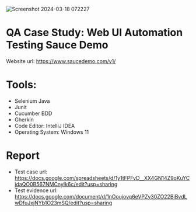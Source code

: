 ![Screenshot 2024-03-18 072227](https://github.com/RafiAlexandro/qacasestudy-saucedemo-testing/assets/50567750/2a85e998-3e82-458f-b5d1-25a47dbd727f)

# QA Case Study: Web UI Automation Testing Sauce Demo
Website url: https://www.saucedemo.com/v1/

# Tools: 
- Selenium Java
- Junit
- Cucumber BDD
- Gherkin
- Code Editor: IntelliJ IDEA
- Operating System: Windows 11

# Report
- Test case url: https://docs.google.com/spreadsheets/d/1y1tFPFvD__XX4GN14Z9oKuYCjdaQO0B567NMCnyIk6c/edit?usp=sharing
- Test evidence url: https://docs.google.com/document/d/1nOoujovq6eVPZy30ZO22BjBvdLwDfuJxjNYb1O23mSQ/edit?usp=sharing
